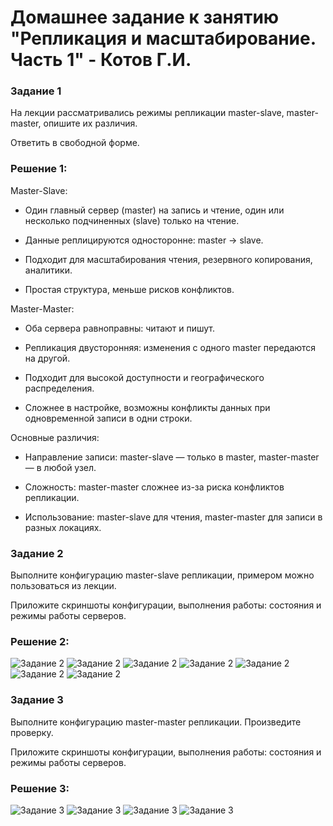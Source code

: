 # Домашнее задание к занятию "Репликация и масштабирование. Часть 1" - Котов Г.И.




### Задание 1
На лекции рассматривались режимы репликации master-slave, master-master, опишите их различия.

Ответить в свободной форме.


### Решение 1: 

Master-Slave:

- Один главный сервер (master) на запись и чтение, один или несколько подчиненных (slave) только на чтение.

- Данные реплицируются односторонне: master → slave.

- Подходит для масштабирования чтения, резервного копирования, аналитики.

- Простая структура, меньше рисков конфликтов.

Master-Master:

- Оба сервера равноправны: читают и пишут.

- Репликация двусторонняя: изменения с одного master передаются на другой.

- Подходит для высокой доступности и географического распределения.

- Сложнее в настройке, возможны конфликты данных при одновременной записи в одни строки.

Основные различия:

- Направление записи: master-slave — только в master, master-master — в любой узел.

- Сложность: master-master сложнее из-за риска конфликтов репликации.

- Использование: master-slave для чтения, master-master для записи в разных локациях.

### Задание 2

Выполните конфигурацию master-slave репликации, примером можно пользоваться из лекции.

Приложите скриншоты конфигурации, выполнения работы: состояния и режимы работы серверов.


### Решение 2: 

![Задание 2](img/1.png)
![Задание 2](img/2.png)
![Задание 2](img/3.png)
![Задание 2](img/4.png)
![Задание 2](img/5.png)
![Задание 2](img/6.png)
![Задание 2](img/7.png)

### Задание 3

Выполните конфигурацию master-master репликации. Произведите проверку.

Приложите скриншоты конфигурации, выполнения работы: состояния и режимы работы серверов.


### Решение 3: 

![Задание 3](img/9.png)
![Задание 3](img/10.png)
![Задание 3](img/11.png)
![Задание 3](img/12.png)